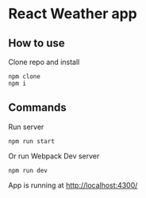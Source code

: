 # React Weather app

## How to use
Clone repo and install

```
npm clone
npm i
```

## Commands

Run server

```
npm run start
```

Or run Webpack Dev server

```
npm run dev
```

App is running at [http://localhost:4300/](http://localhost:4300/)
